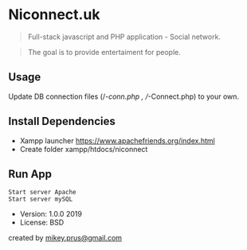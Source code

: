 # Niconnect.uk

> Full-stack javascript and PHP application - Social network.

> The goal is to provide entertaiment for people.

## Usage

Update DB connection files (/*-conn.php , /*-Connect.php) to your own.

## Install Dependencies

- Xampp launcher https://www.apachefriends.org/index.html
- Create folder xampp/htdocs/niconnect

## Run App
```
Start server Apache
Start server mySQL
```

- Version: 1.0.0 2019
- License: BSD

created by mikey.prus@gmail.com